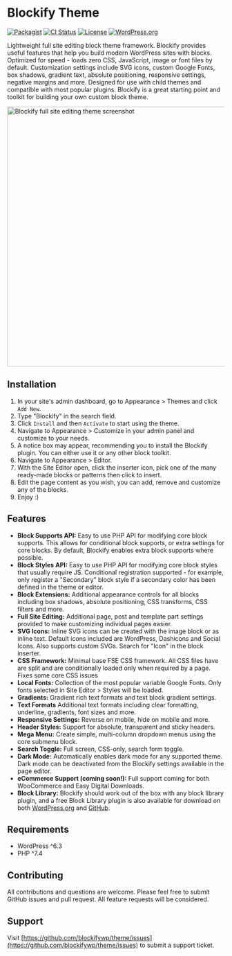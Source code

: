 # Blockify Theme

[![Packagist](https://img.shields.io/packagist/v/blockify/theme.svg?color=239922&style=popout)](https://packagist.org/packages/blockify/theme)
[![CI Status](https://github.com/blockifywp/theme/actions/workflows/integrate.yml/badge.svg)](https://github.com/blockifywp/theme/actions)
[![License](https://img.shields.io/badge/License-GPLv2-blue.svg)](https://github.com/blockifywp/theme/blob/main/LICENSE)
[![WordPress.org](https://img.shields.io/wordpress/theme/installs/blockify?label=WordPress.org)](https://img.shields.io/wordpress/theme/installs/blockify?label=WordPress.org)

Lightweight full site editing block theme framework. Blockify provides useful
features that help you build modern WordPress sites with blocks. Optimized for
speed - loads zero CSS, JavaScript, image or font files by default.
Customization settings include SVG icons, custom Google Fonts, box shadows,
gradient text, absolute positioning, responsive settings, negative margins and
more. Designed for use with child themes and compatible with most popular
plugins. Blockify is a great starting point and toolkit for building your own
custom block theme.

<img width="600" alt="Blockify full site editing theme screenshot" src="https://wp-themes.com/wp-content/themes/blockify/screenshot.png">

## Installation

1. In your site's admin dashboard, go to Appearance > Themes and
   click `Add New`.
2. Type "Blockify" in the search field.
3. Click `Install` and then `Activate` to start using the theme.
4. Navigate to Appearance > Customize in your admin panel and customize to your
   needs.
5. A notice box may appear, recommending you to install the Blockify plugin. You
   can either use it or any other block toolkit.
4. Navigate to Appearance > Editor.
7. With the Site Editor open, click the inserter icon, pick one of the many
   ready-made blocks or patterns then click to insert.
8. Edit the page content as you wish, you can add, remove and customize any of
   the blocks.
9. Enjoy :)

## Features

- **Block Supports API:** Easy to use PHP API for modifying core block supports.
  This allows for conditional block supports, or extra settings for core blocks.
  By default, Blockify enables extra block supports where possible.
- **Block Styles API:** Easy to use PHP API for modifying core block styles that
  usually require JS. Conditional registration supported - for example, only
  register a "Secondary" block style if a secondary color has been defined in
  the theme or editor.
- **Block Extensions:** Additional appearance controls for all blocks including
  box shadows, absolute positioning, CSS transforms, CSS filters and more.
- **Full Site Editing:** Additional page, post and template part settings
  provided to make customizing individual pages easier.
- **SVG Icons:** Inline SVG icons can be created with the image block or as
  inline text. Default icons included are WordPress, Dashicons and Social Icons.
  Also supports custom SVGs. Search for "Icon" in the block inserter.
- **CSS Framework:** Minimal base FSE CSS framework. All CSS files have are
  split and are conditionally loaded only when required by a page. Fixes some
  core CSS issues
- **Local Fonts:** Collection of the most popular variable Google Fonts. Only
  fonts selected in Site Editor > Styles will be loaded.
- **Gradients:** Gradient rich text formats and text block gradient settings.
- **Text Formats** Additional text formats including clear formatting,
  underline, gradients, font sizes and more.
- **Responsive Settings:** Reverse on mobile, hide on mobile and more.
- **Header Styles:** Support for absolute, transparent and sticky headers.
- **Mega Menu:** Create simple, multi-column dropdown menus using the core
  submenu block.
- **Search Toggle:** Full screen, CSS-only, search form toggle.
- **Dark Mode:** Automatically enables dark mode for any supported theme. Dark
  mode can be deactivated from the Blockify settings available in the page
  editor.
- **eCommerce Support (coming soon!):** Full support coming for both WooCommerce
  and Easy Digital Downloads.
- **Block Library:** Blockify should work out of the box with any block library
  plugin, and a free Block Library plugin is also available for download on
  both [WordPress.org](https://wordpress.org/plugins/blockify)
  and [GitHub](https://github.com/blockifywp/plugin).

## Requirements

- WordPress ^6.3
- PHP ^7.4

## Contributing

All contributions and questions are welcome. Please feel free to submit GitHub
issues and pull request. All feature requests will be considered.

## Support

Visit [https://github.com/blockifywp/theme/issues](https://github.com/blockifywp/theme/issues)
to submit a support ticket.
